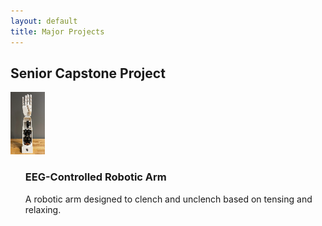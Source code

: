 ```yaml
---
layout: default
title: Major Projects
---
```

<html>
<head>
<style>
  
body {
  margin: -10 px;
}
  
h2 {
  font-size: 25px;
}

h3 {
  font-size: 20px;
}

p {
  display: inline-block;
  font-size: 15px;
}

div {
  display: inline-block;
  list-style-type: none;
  vertical-align: top;
  float: right;
  padding: 20px;
  width: 100px;
  height: 100px;
}

img {
  display: inline-block;
  padding-right: 20px;
  vertical-align:top;
  float:left;
}

</style>
</head>
<body>
<h2>Senior Capstone Project</h2>
<img src="Major Projects/capstone_bionic_arm_thumbnail.png">
<ul class="div" style="list-style-type:none">
  <li><h3>EEG-Controlled Robotic Arm</h3></li>
  <li><p>A robotic arm designed to clench and unclench based on tensing and relaxing.</p></li>
</ul>





    
</body>
</html>

<!---## Senior Capstone Project
<html>
  <head>
  <style>
    div {
      display: flex;
      justify-content: left;
      align-items: left;
    }
  </style>
  </head>
  <div>
    <img src="Major Projects/capstone_bionic_arm_thumbnail.png" style="padding:15px;">
  </div>
</html>-->

<!---<html>
  <img src="Major Projects/capstone_bionic_arm_thumbnail.png" style="padding:15px;">
</html>-->

<!---![Capstone Bionic Arm](./Major Projects/capstone_bionic_arm_thumbnail.png)-->

<!---### EEG-Controlled Robotic Arm
_A robotic arm designed to clench and unclench based on tensing and relaxing._

<br>
<br>-->

<!--## Mechatronics and Robotics Society (MARS) – UVA NASA Lunabotics Team

### Artie
_After major effort was put into the team's project management, systems engineering, and mechanical engineering design, Artie became the first MARS rover to place in the top ten, earning fifth place in the arena and the Innovation Award._

### Simulated Lunar Surface Arena
_MARS' independent research project to bring about a simulated lunar surface arena by Fall 2025!_

### Bermie
_As MARS' 2024 lunar rover, Bermie became the first in the team's history to score points in the NASA Lunabotics Challenge!_


<html>
  <img align="left" src="Major Projects/rocksanne_photo_thumbnail.png" style="padding:15px;">
</html>

### Rocks-Anne
_The last lunar rover built by MARS to mine rocks in a simulated lunar surface._ -->
